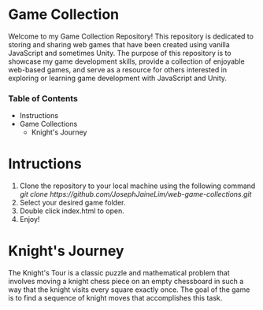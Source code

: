 <h1>Game Collection</h1>
<p>
  Welcome to my Game Collection Repository! This repository is dedicated to storing and sharing web games that have been created using vanilla JavaScript and sometimes Unity. The purpose of this repository is to showcase my game development skills, provide a collection of enjoyable web-based games, and serve as a resource for others interested in exploring or learning game development with JavaScript and Unity.
</p>

<h3>Table of Contents</h3>
<ul>
  <li>Instructions</li>
  <li>Game Collections
  <ul>
    <li>Knight's Journey</li>
  </ul>
  </li>
</ul>

<h1>Intructions</h1>
<ol tpye='1'>
  <li>Clone the repository to your local machine using the following command <br>
  <i>git clone https://github.com/JosephJaineLim/web-game-collections.git</i>
  </li>
  <li>Select your desired game folder.</li>
  <li>Double click index.html to open.</li>
  <li>Enjoy!</li>
</ol>

<h1>Knight's Journey</h1>
<p>
  The Knight's Tour is a classic puzzle and mathematical problem that involves moving a knight chess piece on an empty chessboard in such a way that the knight visits every square exactly once. The goal of the game is to find a sequence of knight moves that accomplishes this task.
</p>
